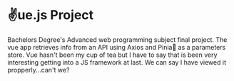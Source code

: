 # ✌️ue.js Project
Bachelors Degree's Advanced web programming subject final project.
The vue app retrieves info from an API using Axios and Pinia🍍 as a parameters store.
Vue hasn't been my cup of tea but I have to say that is been very interesting getting into
a JS framework at last.
We can say I have viewed it propperly...can't we?
